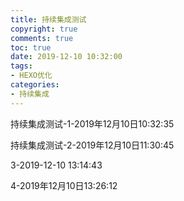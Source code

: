 ```yaml
---
title: 持续集成测试
copyright: true
comments: true
toc: true
date: 2019-12-10 10:32:00
tags:
- HEXO优化
categories:
- 持续集成
---
```


持续集成测试-1-2019年12月10日10:32:35

持续集成测试-2-2019年12月10日11:30:45

3-2019-12-10 13:14:43

4-2019年12月10日13:26:12

